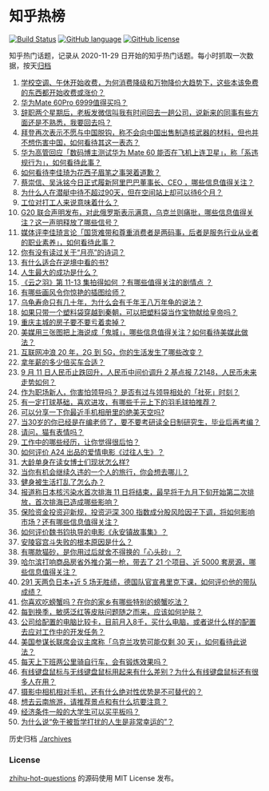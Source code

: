 # 知乎热榜
[![Build Status](https://github.com/ToWeLong/zhihu-hot-questions/workflows/CI/badge.svg)](https://github.com/ToWeLong/zhihu-hot-questions/actions)
[![GitHub language](https://img.shields.io/badge/language-golang-orange.svg)](https://golang.org/)
[![GitHub license](https://img.shields.io/github/license/ToWeLong/zhihu-hot-questions)](https://github.com/ToWeLong/zhihu-hot-questions/blob/main/LICENSE)

知乎热门话题，记录从 2020-11-29 日开始的知乎热门话题。每小时抓取一次数据，按天[归档](./archives)

<!-- BEGIN -->

1. [学校空调、午休开始收费，为何消费降级和万物降价大趋势下，这些本该免费的东西都开始收费或涨价？](https://www.zhihu.com/question/620618493)
1. [华为Mate 60Pro 6999值得买吗？](https://www.zhihu.com/question/620115253)
1. [辞职两个星期后，老板发微信叫我有时间回去一趟公司，说新来的同事有些方面还是不熟悉，我要回去吗？](https://www.zhihu.com/question/621371721)
1. [拜登再次表示不愿与中国脱钩，称不会向中国出售制造核武器的材料，但也并不想伤害中国，如何看待其这一表态？](https://www.zhihu.com/question/621481155)
1. [华为高管回应「数码博主测试华为 Mate 60 能否在飞机上连卫星」，称「系违规行为」，如何看待此事？](https://www.zhihu.com/question/621501214)
1. [如何看待李佳琦为花西子眉笔之事哭着道歉？](https://www.zhihu.com/question/621553216)
1. [蔡崇信、吴泳铭今日正式履新阿里巴巴董事长、CEO ，哪些信息值得关注？](https://www.zhihu.com/question/621408529)
1. [为什么人在潜艇中待不超过90天，但在空间站上却可以待6个月？](https://www.zhihu.com/question/620380728)
1. [工位对打工人来说意味着什么？](https://www.zhihu.com/question/621501743)
1. [G20 联合声明发布，对此俄罗斯表示满意，乌克兰则痛批，哪些信息值得关注？这一声明释放了哪些信号？](https://www.zhihu.com/question/621481473)
1. [媒体评李佳琦言论「国货难带和尊重消费者是两码事，后者是服务行业从业者的职业素养」，如何看待此事？](https://www.zhihu.com/question/621445964)
1. [你有没有读过关于“月亮”的诗词？](https://www.zhihu.com/question/621467233)
1. [有什么适合在逆境中看的书?](https://www.zhihu.com/question/428795857)
1. [人生最大的成功是什么？](https://www.zhihu.com/question/615710396)
1. [《云之羽》第 11-13 集拍得如何 ？有哪些值得关注的剧情点 ？](https://www.zhihu.com/question/621258591)
1. [有哪些画风令你惊艳的插图绘师？](https://www.zhihu.com/question/300674997)
1. [乌龟寿命只有几十年，为什么会有千年王八万年龟的说法？](https://www.zhihu.com/question/298150795)
1. [如果只带一个塑料袋穿越到秦朝，可以把塑料袋当作宝物献给皇帝吗？](https://www.zhihu.com/question/620189037)
1. [重庆主城的房子要不要亏着卖掉？](https://www.zhihu.com/question/616048842)
1. [美媒用三张图把上海说成「鬼城」，哪些信息值得关注？如何看待美媒此做法？](https://www.zhihu.com/question/621458145)
1. [互联网冲浪 20 年，2G 到 5G，你的生活发生了哪些改变？](https://www.zhihu.com/question/621467869)
1. [拿年薪的多少倍买车合适？](https://www.zhihu.com/question/383531441)
1. [9  月 11 日人民币止跌回升，人民币中间价调升 2 基点报 7.2148，人民币未来走势如何？](https://www.zhihu.com/question/621474899)
1. [作为职场新人，你害怕领导吗？ 是否有过与领导相处的「社死」时刻？](https://www.zhihu.com/question/620916341)
1. [有一定打球基础，喜欢进攻，有哪些千元上下的羽毛球拍推荐？](https://www.zhihu.com/question/616187310)
1. [可以分享一下你最近手机相册里的绝美天空吗?](https://www.zhihu.com/question/621393240)
1. [当30岁的你已经是在编老师了，要不要考研读全日制研究生，毕业后再考编？](https://www.zhihu.com/question/593820963)
1. [请问，猫有表情吗？](https://www.zhihu.com/question/620907933)
1. [工作中的哪些经历，让你觉得很后怕？](https://www.zhihu.com/question/617985499)
1. [如何评价 A24 出品的爱情电影《过往人生》？](https://www.zhihu.com/question/585600383)
1. [大龄单身在读女博士们现状怎么样?](https://www.zhihu.com/question/620939058)
1. [当你有机会继续久违的一个人的旅行，你会想去哪儿？](https://www.zhihu.com/question/620604383)
1. [健身被生活打乱了怎么办？](https://www.zhihu.com/question/620745037)
1. [报道称日本核污染水首次排海 11 日将结束，最早将于九月下旬开始第二次排放，首次排海已造成哪些影响？](https://www.zhihu.com/question/621455823)
1. [保险资金投资迎新规，投资沪深 300 指数成分股风险因子下调，将如何影响市场？还有哪些信息值得关注？](https://www.zhihu.com/question/621397702)
1. [如何评价魏书钧执导的电影《永安镇故事集》？](https://www.zhihu.com/question/620712781)
1. [安陵容宫斗失败的根本原因是什么？](https://www.zhihu.com/question/337020680)
1. [有哪款猫砂，是你用过后就舍不得换的「心头砂」？](https://www.zhihu.com/question/617491981)
1. [哈尔滨打响商品房省外推介第一枪，带去了 21 个项目、近 5000 套房源，哪些信息值得关注？](https://www.zhihu.com/question/621450579)
1. [291 天两负日本+近 5 场无胜绩，德国队官宣弗里克下课，如何评价他的带队成绩？](https://www.zhihu.com/question/621410462)
1. [你喜欢吃螃蟹吗？在你的家乡有哪些特别的螃蟹吃法？](https://www.zhihu.com/question/621391864)
1. [每到换季，敏感泛红等皮肤问题随之而来，应该如何护肤？](https://www.zhihu.com/question/617441409)
1. [公司给配置的电脑比较卡，目前月入8千，买什么电脑，或者说什么样的配置去应对工作中的开发任务？](https://www.zhihu.com/question/620982166)
1. [美国参谋长联席会议主席称「乌克兰攻势可能仅剩 30 天」，如何看待此说法？](https://www.zhihu.com/question/621457071)
1. [每天上下班两公里骑自行车，会有锻炼效果吗？](https://www.zhihu.com/question/621045546)
1. [有线键盘鼠标与无线键盘鼠标用起来有什么差别？为什么有线键盘鼠标还有很多人在用？](https://www.zhihu.com/question/619448176)
1. [摄影中相机相对手机，还有什么绝对性优势是不可替代的？](https://www.zhihu.com/question/620272388)
1. [想去云南旅游，请推荐景点和有什么坑要注意？](https://www.zhihu.com/question/618366666)
1. [经济条件一般的大学生可以买平板吗？](https://www.zhihu.com/question/620530371)
1. [为什么说“免于被哲学打扰的人生是非常幸运的”？](https://www.zhihu.com/question/460682173)

<!-- END -->

历史归档 [./archives](./archives)


### License
[zhihu-hot-questions](https://github.com/towelong/zhihu-hot-questions) 的源码使用 MIT License 发布。